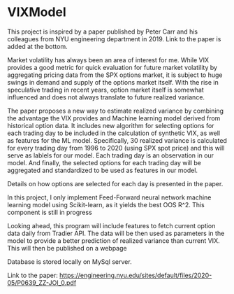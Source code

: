 # VIXModel
This project is inspired by a paper published by Peter Carr and his colleagues from NYU engineering department in 2019. Link to the paper is added at the bottom.

Market volatility has always been an area of interest for me. While VIX provides a good metric for quick evaluation for future market volatility by aggregating pricing 
data from the SPX options market, it is subject to huge swings in demand and supply of the options market itself. With the rise in speculative trading in recent years,
option market itself is somewhat influenced and does not always translate to future realized variance. 

The paper proposes a new way to estimate realized variance by combining the advantage the VIX provides and Machine learning model derived from historical option data.
It includes new algorithm for selecting options for each trading day to be included in the calculation of synthetic VIX, as well as features for the ML model. 
Specifically, 30 realized variance is calculated for every trading day from 1996 to 2020 (using SPX spot price) and this will serve as lablels for our model. Each trading
day is an observation in our model. And finally, the selected options for each trading day will be aggregated and standardized to be used as features in our model.

Details on how options are selected for each day is presented in the paper. 

In this project, I only implement Feed-Forward neural network machine learning model using Scikit-learn, as it yields the best OOS R^2. This component is still in progress

Looking ahead, this program will include features to fetch current option data daily from Tradier API. The data will be then used as parameters in the model to provide a better prediction of realized variance than current VIX. This will then be published on a webpage






Database is stored locally on MySql server. 



Link to the paper:
https://engineering.nyu.edu/sites/default/files/2020-05/P0639_ZZ-JOI_0.pdf
